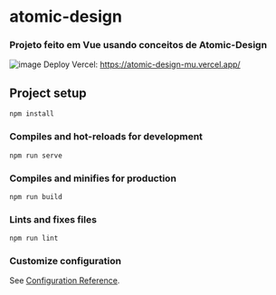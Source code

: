 # atomic-design
### Projeto feito em Vue usando conceitos de Atomic-Design
![image](https://user-images.githubusercontent.com/73388069/116812442-26eae500-ab25-11eb-8412-b7c3db8d05b5.png)
Deploy Vercel: https://atomic-design-mu.vercel.app/

## Project setup
```
npm install
```

### Compiles and hot-reloads for development
```
npm run serve
```

### Compiles and minifies for production
```
npm run build
```

### Lints and fixes files
```
npm run lint
```

### Customize configuration
See [Configuration Reference](https://cli.vuejs.org/config/).
